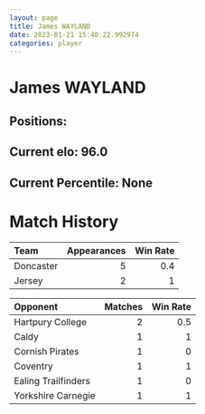 ```yaml
---  
layout: page  
title: James WAYLAND  
date: 2023-01-21 15:40:22.992974  
categories: player  
---
```

# James WAYLAND

## Positions: 

## Current elo: 96.0

## Current Percentile: None

# Match History


| Team      |   Appearances |   Win Rate |
|:----------|--------------:|-----------:|
| Doncaster |             5 |        0.4 |
| Jersey    |             2 |        1   |

| Opponent            |   Matches |   Win Rate |
|:--------------------|----------:|-----------:|
| Hartpury College    |         2 |        0.5 |
| Caldy               |         1 |        1   |
| Cornish Pirates     |         1 |        0   |
| Coventry            |         1 |        1   |
| Ealing Trailfinders |         1 |        0   |
| Yorkshire Carnegie  |         1 |        1   |